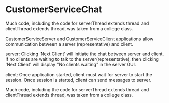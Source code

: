# CustomerServiceChat

Much code, including the code for serverThread extends thread and 
clientThread extends thread, was taken from a college class. 

CustomerServiceServer and CustomerServiceClient applications allow communication between a 
server (representative) and client. 

server:
Clicking 'Next Client' will initiate the chat between server and client. 
If no clients are waiting to talk to the server(representative), then 
clicking 'Next Client' will display "No clients waiting" in the server GUI. 

client:
Once application started, client must wait for server to start 
the session. Once session is started, client can send messages 
to server.

Much code, including the code for serverThread extends thread and 
clientThread extends thread, was taken from a college class.
